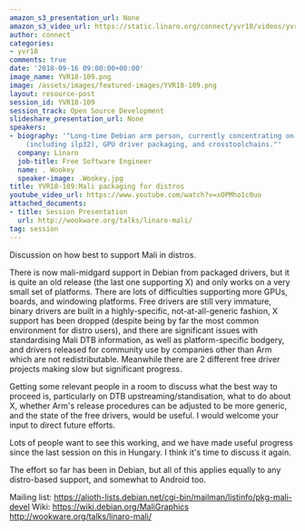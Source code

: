 ```yaml
---
amazon_s3_presentation_url: None
amazon_s3_video_url: https://static.linaro.org/connect/yvr18/videos/yvr18-109.mp4
author: connect
categories:
- yvr18
comments: true
date: '2018-09-16 09:00:00+00:00'
image_name: YVR18-109.png
image: /assets/images/featured-images/YVR18-109.png
layout: resource-post
session_id: YVR18-109
session_track: Open Source Development
slideshare_presentation_url: None
speakers:
- biography: '"Long-time Debian arm person, currently concentrating on the arm64 port
    (including ilp32), GPU driver packaging, and crosstoolchains."'
  company: Linaro
  job-title: Free Software Engineer
  name: . Wookey
  speaker-image: .Wookey.jpg
title: YVR18-109:Mali packaging for distros
youtube_video_url: https://www.youtube.com/watch?v=xOPMho1c0uo
attached_documents:
- title: Session Presentation
  url: http://wookware.org/talks/linaro-mali/
tag: session
---
```


Discussion on how best to support Mali in distros.

There is now mali-midgard support in Debian from packaged drivers, but it is quite an old release (the last one supporting X) and only works on a very small set of platforms. There are lots of difficulties supporting more GPUs, boards, and windowing platforms. Free drivers are still very immature, binary drivers are built in a highly-specific, not-at-all-generic fashion, X support has been dropped (despite being by far the most common environment for distro users), and there are significant issues with standardising Mali DTB information, as well as platform-specific bodgery, and drivers released for community use by companies other than Arm which are not redistributable. Meanwhile there are 2 different free driver projects making slow but significant progress.

Getting some relevant people in a room to discuss what the best way to proceed is, particularly on DTB upstreaming/standisation,  what to do about X, whether Arm's release procedures can be adjusted to be more generic, and the state of the free drivers, would be useful. I would welcome your input to direct future efforts.

Lots of people want to see this working, and we have made useful progress since the last session on this in Hungary. I think it's time to discuss it again.

The effort so far has been in Debian, but all of this applies equally to any distro-based support, and somewhat to Android too.

Mailing list:
https://alioth-lists.debian.net/cgi-bin/mailman/listinfo/pkg-mali-devel
Wiki: https://wiki.debian.org/MaliGraphics
http://wookware.org/talks/linaro-mali/